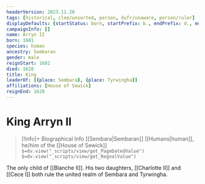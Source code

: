 ```yaml
---
headerVersion: 2023.11.20
tags: [historical, clee/unsorted, person, dufr/unaware, person/ruler]
displayDefaults: {startStatus: born, startPrefix: b., endPrefix: d., endStatus: died}
campaignInfo: []
name: Arryn II
born: 1601
species: human
ancestry: Sembaran
gender: male
reignStart: 1601
died: 1628
title: King
leaderOf: [{place: Sembara}, {place: Tyrwingha}]
affiliations: [House of Sewick]
reignEnd: 1628
---
```

# King Arryn II
>[!info]+ Biographical Info
> [[Sembara|Sembaran]] [[Humans|human]], he/him of the [[House of Sewick]]
> `$=dv.view("_scripts/view/get_PageDatedValue")`
> `$=dv.view("_scripts/view/get_RegnalValue")`

The only child of [[Blanche II]]. His two daughters, [[Charlotte II]] and [[Cece I]] both rule the united realm of Sembara and Tyrwingha.

